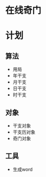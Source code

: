 <!--
 * @Description: 
 * @Version: 1.0.0
 * @Author: lax
 * @Date: 2022-03-19 16:45:51
 * @LastEditors: lax
 * @LastEditTime: 2022-04-10 14:14:57
 * @FilePath: \taobi\readme.md
-->
# 在线奇门

# 计划
## 算法
* 用局
* 年干支
* 月干支
* 日干支
* 时干支
## 对象
* 干支对象
* 干支历对象
* 奇门对象
## 工具
* 生成word
